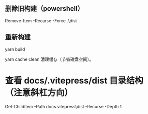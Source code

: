 ## 删除旧构建（powershell）

Remove-Item -Recurse -Force .\dist

## 重新构建

yarn build

yarn cache clean 清理缓存（节省磁盘空间）。


# 查看 docs/.vitepress/dist 目录结构（注意斜杠方向）
Get-ChildItem -Path docs\.vitepress\dist -Recurse -Depth 1